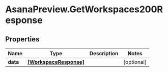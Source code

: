 # AsanaPreview.GetWorkspaces200Response

## Properties

Name | Type | Description | Notes
------------ | ------------- | ------------- | -------------
**data** | [**[WorkspaceResponse]**](WorkspaceResponse.md) |  | [optional] 


